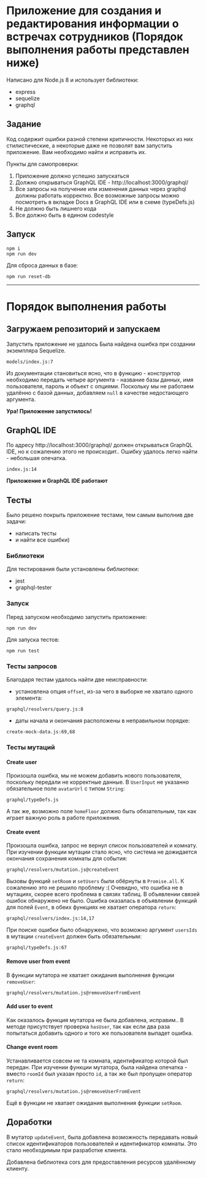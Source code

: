 # Приложение для создания и редактирования информации о встречах сотрудников (Порядок выполнения работы представлен ниже)

Написано для Node.js 8 и использует библиотеки:
* express
* sequelize
* graphql

## Задание
Код содержит ошибки разной степени критичности. Некоторых из них стилистические, а некоторые даже не позволят вам запустить приложение. Вам необходимо найти и исправить их.

Пункты для самопроверки:
1. Приложение должно успешно запускаться
2. Должно открываться GraphQL IDE - http://localhost:3000/graphql/
3. Все запросы на получение или изменения данных через graphql должны работать корректно. Все возможные запросы можно посмотреть в вкладке Docs в GraphQL IDE или в схеме (typeDefs.js)
4. Не должно быть лишнего кода
5. Все должно быть в едином codestyle

## Запуск
```
npm i
npm run dev
```

Для сброса данных в базе:
```
npm run reset-db
```

---

# Порядок выполнения работы

## Загружаем репозиторий и запускаем

Запустить приложение не удалось
Была найдена ошибка при создании экземпляра Sequelize.
```
models/index.js:7
```
Из документации становиться ясно, что в функцию - конструктор необходимо передать четыре аргумента - название базы данных, имя пользователя, пароль и объект с опциями.
Поскольку мы не работаем удалённо с базой данных, добавляем `null` в качестве недостающего аргумента.

**Ура! Приложение запустилось!**

## GraphQL IDE

По адресу http://localhost:3000/graphql/ должен открываться GraphQL IDE, но к сожалению этого не происходит..
Ошибку удалось легко найти - небольшая опечатка.
```
index.js:14
```

**Приложение и GraphQL IDE работают**

## Тесты

Было решено покрыть приложение тестами, тем самым выполнив две задачи:
* написать тесты
* и найти все ошибки)

### Библиотеки

Для тестирования были установлены библиотеки:
* jest
* graphql-tester

### Запуск

Перед запуском необходимо запустить приложение:
```
npm run dev
```

Для запуска тестов:
```
npm run test
```

### Тесты запросов

Благодаря тестам удалось найти две неисправности:
* установлена опция `offset`, из-за чего в выборке не хватало одного элемента:
```
graphql/resolvers/query.js:8
```

* даты начала и окончания расположены в неправильном порядке:
```
create-mock-data.js:69,68
```

### Тесты мутаций

#### Create user
Произошла ошибка, мы не можем добавить нового пользователя, поскольку передали не корректные данные.
В `UserInput` не указанно обязательное поле `avatarUrl` с типом `String`:
```
graphql/typeDefs.js
```

А так же, возможно поле `homeFloor` должно быть обязательным, так как играет важную роль в работе приложения.

#### Create event
Произошла ошибка, запрос не вернул список пользователей и комнату.
При изучении функции мутации стало ясно, что система не дожидается окончания сохранения комнаты для события:
```
graphql/resolvers/mutation.js@createEvent
```

Вызовы функций `setRoom` и `setUsers` были обёрнуты в `Promise.all`.
К сожалению это не решило проблему :(
Очевидно, что ошибка не в мутациях, скорее всего проблема в связях таблиц.
В объявлении связей ошибок обнаружено не было.
Ошибка оказалась в объявлении функций для полей `Event`, в обеих функциях не хватает оператора `return`:
```
graphql/resolvers/index.js:14,17
```

При поиске ошибки было обнаружено, что возможно аргумент `usersIds` в мутации `createEvent` должен быть обязательным:
```
graphql/typeDefs.js:67
```

#### Remove user from event
В функции мутатора не хватает ожидания выполнения функции `removeUser`:
```
graphql/resolvers/mutation.js@removeUserFromEvent
```

#### Add user to event
Как оказалось функция мутатора не была добавлена, исправим..
В методе присутствует проверка `hasUser`, так как если два раза попытаться добавить одного и того же пользователя выпадет ошибка.

#### Change event room
Устанавливается совсем не та комната, идентификатор которой был передан.
При изучении функции мутатора, была найдена опечатка - вместо `roomId` был указан просто `id`, а так же был пропущен оператор `return`:
```
graphql/resolvers/mutation.js@removeUserFromEvent
```

Ещё в функции не хватает ожидания выполнения функции `setRoom`.

## Доработки

В мутатор `updateEvent`, была добавлена возможность передавать новый список идентификаторов пользователей и идентификатор комнаты.
Это стало необходимым при разработке клиента.

Добавлена библиотека cors для предоставления ресурсов удалённому клиенту.
